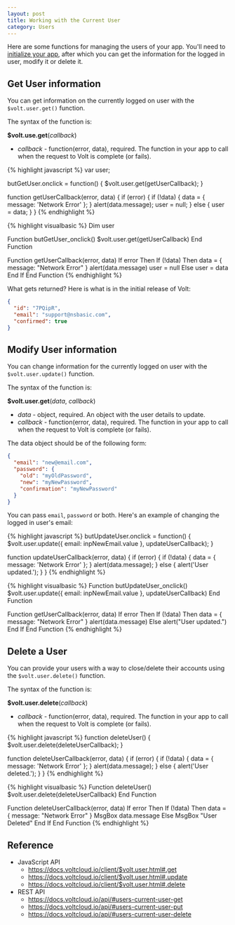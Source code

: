 ```yaml
---
layout: post
title: Working with the Current User
category: Users
---
```


Here are some functions for managing the users of your app. You'll need to [initialize your app](/getting-started/your-first-volt-app/), after which you can get the information for the logged in user, modify it or delete it.

## Get User information

You can get information on the currently logged on user with the  `$volt.user.get()` function.

The syntax of the function is:

**$volt.use.get**(*callback*)

* *callback* - function(error, data), required. The function in your app to call when the request to Volt is complete (or fails).

<div class="code-tabs" data-languages="JavaScript,BASIC">

{% highlight javascript %}
var user;

butGetUser.onclick = function() {
  $volt.user.get(getUserCallback);
}

function getUserCallback(error, data) {
  if (error) {
    if (!data) {
      data = { message: 'Network Error' };
    }
    alert(data.message);
    user = null;
  } else {
    user = data;
  }
}
{% endhighlight %}

{% highlight visualbasic %}
Dim user

Function butGetUser_onclick()
  $volt.user.get(getUserCallback)
End Function

Function getUserCallback(error, data)
  If error Then
    If (!data) Then data = { message: "Network Error" }
    alert(data.message)
    user = null
  Else
    user = data
  End If
End Function
{% endhighlight %}

</div>

What gets returned? Here is what is in the initial release of Volt:

```json
{
  "id": "7PQipR",
  "email": "support@nsbasic.com",
  "confirmed": true
}
```

## Modify User information

You can change information for the currently logged on user with the `$volt.user.update()` function.

The syntax of the function is:

**$volt.user.get**(*data*, *callback*)

* *data* - object, required. An object with the user details to update.
* *callback* - function(error, data), required. The function in your app to call when the request to Volt is complete (or fails).

The data object should be of the following form:

```json
{
  "email": "new@email.com",
  "password": {
    "old": "myOldPassword",
    "new": "myNewPassword",
    "confirmation": "myNewPassword"
  }
}
```

You can pass `email`, `password` or both. Here's an example of changing the logged in user's email:

<div class="code-tabs" data-languages="JavaScript,BASIC">

{% highlight javascript %}
butUpdateUser.onclick = function() {
  $volt.user.update({ email: inpNewEmail.value }, updateUserCallback);
}

function updateUserCallback(error, data) {
  if (error) {
    if (!data) {
      data = { message: 'Network Error' };
    }
    alert(data.message);
  } else {
    alert('User updated.');
  }
}
{% endhighlight %}

{% highlight visualbasic %}
Function butUpdateUser_onclick()
  $volt.user.update({ email: inpNewEmail.value }, updateUserCallback)
End Function

Function getUserCallback(error, data)
  If error Then
    If (!data) Then data = { message: "Network Error" }
    alert(data.message)
  Else
    alert("User updated.")
  End If
End Function
{% endhighlight %}

</div>

## Delete a User

You can provide your users with a way to close/delete their accounts using the `$volt.user.delete()` function.

The syntax of the function is:

**$volt.user.delete**(*callback*)

* *callback* - function(error, data), required. The function in your app to call when the request to Volt is complete (or fails).

<div class="code-tabs" data-languages="JavaScript,BASIC">

{% highlight javascript %}
function deleteUser() {
  $volt.user.delete(deleteUserCallback);
}

function deleteUserCallback(error, data) {
  if (error) {
    if (!data) {
      data = { message: 'Network Error' };
    }
    alert(data.message);
  } else {
    alert('User deleted.');
  }
}
{% endhighlight %}

{% highlight visualbasic %}
Function deleteUser()
  $volt.user.delete(deleteUserCallback)
End Function

Function deleteUserCallback(error, data)
  If error Then
    If (!data) Then data = { message: "Network Error" }
    MsgBox data.message
  Else
    MsgBox "User Deleted"
  End If
End Function
{% endhighlight %}

</div>

## Reference

* JavaScript API
  * <https://docs.voltcloud.io/client/$volt.user.html#.get>
  * <https://docs.voltcloud.io/client/$volt.user.html#.update>
  * <https://docs.voltcloud.io/client/$volt.user.html#.delete>
* REST API
  * <https://docs.voltcloud.io/api/#users-current-user-get>
  * <https://docs.voltcloud.io/api/#users-current-user-put>
  * <https://docs.voltcloud.io/api/#users-current-user-delete>
